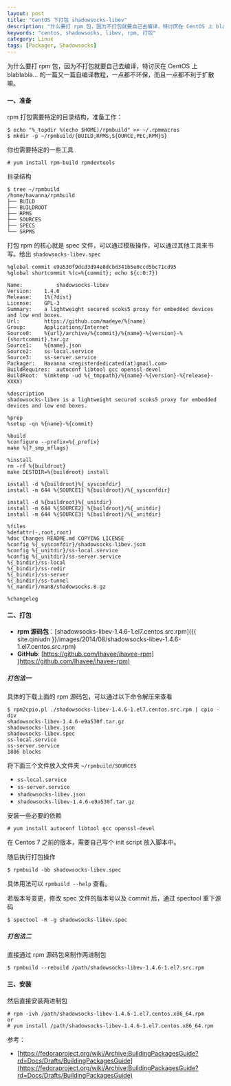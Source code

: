 ```yaml
---
layout: post
title: "CentOS 下打包 shadowsocks-libev"
description: "什么要打 rpm 包，因为不打包就要自己去编译，特讨厌在 CentOS 上 blablabla... 的一篇又一篇自编译教程，一点都不环保，一点都不利于扩散。"
keywords: "centos, shadowsocks, libev, rpm, 打包"
category: Linux
tags: [Packager, Shadowsocks]
---
```


为什么要打 rpm 包，因为不打包就要自己去编译，特讨厌在 CentOS 上 blablabla... 的一篇又一篇自编译教程，一点都不环保，而且一点都不利于扩散嘛。

#### 一、准备

rpm 打包需要特定的目录结构，准备工作：

    $ echo "%_topdir %(echo $HOME)/rpmbuild" >> ~/.rpmmacros
    $ mkdir -p ~/rpmbuild/{BUILD,RPMS,S{OURCE,PEC,RPM}S}

<!-- more -->
你也需要特定的一些工具

    # yum install rpm-build rpmdevtools

目录结构

```
$ tree ~/rpmbuild
/home/havanna/rpmbuild
├── BUILD
├── BUILDROOT
├── RPMS
├── SOURCES
├── SPECS
└── SRPMS
```

打包 rpm 的核心就是 spec 文件，可以通过模板操作，可以通过其他工具来书写。给出 `shadowsocks-libev.spec`

```spec
%global commit e9a530f9dcd3d94e8dcbd341b5e0ccd5bc71cd95
%global shortcommit %(c=%{commit}; echo ${c:0:7})

Name:           shadowsocks-libev
Version:	1.4.6
Release:	1%{?dist}
License:	GPL-3
Summary:	a lightweight secured scoks5 proxy for embedded devices and low end boxes.
Url:		https://github.com/madeye/%{name}
Group:		Applications/Internet
Source0:	%{url}/archive/%{commit}/%{name}-%{version}-%{shortcommit}.tar.gz
Source1:	%{name}.json
Source2:	ss-local.service
Source3:	ss-server.service
Packager:	Havanna <registerdedicated(at)gmail.com>
BuildRequires:	autoconf libtool gcc openssl-devel
BuildRoot: 	%(mktemp -ud %{_tmppath}/%{name}-%{version}-%{release}-XXXX)

%description
shadowsocks-libev is a lightweight secured scoks5 proxy for embedded devices and low end boxes.

%prep
%setup -qn %{name}-%{commit}

%build
%configure --prefix=%{_prefix}
make %{?_smp_mflags}

%install
rm -rf %{buildroot}
make DESTDIR=%{buildroot} install

install -d %{buildroot}%{_sysconfdir}
install -m 644 %{SOURCE1} %{buildroot}/%{_sysconfdir}

install -d %{buildroot}%{_unitdir}
install -m 644 %{SOURCE2} %{buildroot}/%{_unitdir}
install -m 644 %{SOURCE3} %{buildroot}/%{_unitdir}

%files
%defattr(-,root,root)
%doc Changes README.md COPYING LICENSE
%config %{_sysconfdir}/shadowsocks-libev.json
%config %{_unitdir}/ss-local.service
%config %{_unitdir}/ss-server.service
%{_bindir}/ss-local
%{_bindir}/ss-redir
%{_bindir}/ss-server
%{_bindir}/ss-tunnel
%{_mandir}/man8/shadowsocks.8.gz

%changelog

```

#### 二、打包

- **rpm 源码包**：[shadowsocks-libev-1.4.6-1.el7.centos.src.rpm]({{ site.qiniudn }}/images/2014/08/shadowsocks-libev-1.4.6-1.el7.centos.src.rpm)
- **GitHub**: [https://github.com/Ihavee/ihavee-rpm](https://github.com/Ihavee/ihavee-rpm)

##### 打包法一

具体的下载上面的 rpm 源码包，可以通过以下命令解压来查看

	$ rpm2cpio.pl ./shadowsocks-libev-1.4.6-1.el7.centos.src.rpm | cpio -div
	shadowsocks-libev-1.4.6-e9a530f.tar.gz
	shadowsocks-libev.json
	shadowsocks-libev.spec
	ss-local.service
	ss-server.service
	1886 blocks

将下面三个文件放入文件夹 `~/rpmbuild/SOURCES`

- `ss-local.service`
- `ss-server.service`
- `shadowsocks-libev.json`
- `shadowsocks-libev-1.4.6-e9a530f.tar.gz`

安装一些必要的依赖

    # yum install autoconf libtool gcc openssl-devel

在 Centos 7 之前的版本，需要自己写个 init script 放入脚本中。

随后执行打包操作

    $ rpmbuild -bb shadowsocks-libev.spec

具体用法可以 `rpmbuild --help` 查看。

若版本号变更，修改 spec 文件的版本号以及 commit 后，通过 spectool 重下源码

    $ spectool -R -g shadowsocks-libev.spec

##### 打包法二

直接通过 rpm 源码包来制作两进制包

    $ rpmbuild --rebuild /path/shadowsocks-libev-1.4.6-1.el7.src.rpm

#### 三、安装

然后直接安装两进制包

    # rpm -ivh /path/shadowsocks-libev-1.4.6-1.el7.centos.x86_64.rpm
    or
    # yum install /path/shadowsocks-libev-1.4.6-1.el7.centos.x86_64.rpm

参考：

- [https://fedoraproject.org/wiki/Archive:BuildingPackagesGuide?rd=Docs/Drafts/BuildingPackagesGuide](https://fedoraproject.org/wiki/Archive:BuildingPackagesGuide?rd=Docs/Drafts/BuildingPackagesGuide)
